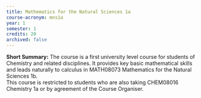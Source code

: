 ```yaml
---
title: Mathematics for the Natural Sciences 1a
course-acronym: mns1a
year: 1
semester: 1
credits: 20
archived: false
---
```

**Short Summary:**
The course is a first university level course for students of Chemistry and related disciplines. It provides key basic mathematical skills and leads naturally to calculus in MATH08073 Mathematics for the Natural Sciences 1b.  
This course is restricted to students who are also taking CHEM08016 Chemistry 1a or by agreement of the Course Organiser.

